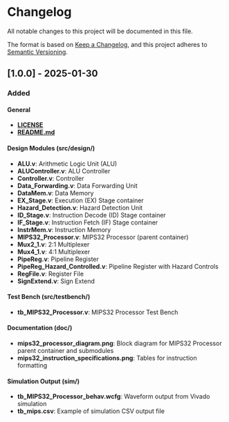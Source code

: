 # Changelog

All notable changes to this project will be documented in this file.

The format is based on [Keep a Changelog](https://keepachangelog.com/en/1.0.0/), and this project adheres to [Semantic Versioning](https://semver.org/spec/v2.0.0.html).

## [1.0.0] - 2025-01-30

### Added

#### General

- [**LICENSE**](LICENSE)
- [**README.md**](README.md)

#### Design Modules (src/design/)

- **ALU.v**: Arithmetic Logic Unit (ALU)
- **ALUController.v**: ALU Controller
- **Controller.v**: Controller
- **Data_Forwarding.v**: Data Forwarding Unit
- **DataMem.v**: Data Memory
- **EX_Stage.v**: Execution (EX) Stage container
- **Hazard_Detection.v**: Hazard Detection Unit
- **ID_Stage.v**: Instruction Decode (ID) Stage container
- **IF_Stage.v**: Instruction Fetch (IF) Stage container
- **InstrMem.v**: Instruction Memory
- **MIPS32_Processor.v**: MIPS32 Processor (parent container)
- **Mux2_1.v**: 2:1 Multiplexer
- **Mux4_1.v**: 4:1 Multiplexer
- **PipeReg.v**: Pipeline Register
- **PipeReg_Hazard_Controlled.v**: Pipeline Register with Hazard Controls
- **RegFile.v**: Register File
- **SignExtend.v**: Sign Extend


#### Test Bench (src/testbench/)

- **tb_MIPS32_Processor.v**: MIPS32 Processor Test Bench

#### Documentation (doc/)

- **mips32_processor_diagram.png**: Block diagram for MIPS32 Processor parent container and submodules
- **mips32_instruction_specifications.png**: Tables for instruction formatting

#### Simulation Output (sim/)

- **tb_MIPS32_Processor_behav.wcfg**: Waveform output from Vivado simulation
- **tb_mips.csv**: Example of simulation CSV output file
